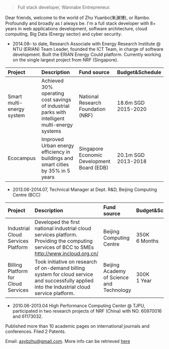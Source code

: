 

> Full stack developer,
> Wannabe Entrepreneur.  


Dear friends, welcome to the world of Zhu Yuanbo(朱渊博), or Rambo. Profoundly and broadly as I always be.
I'm a full stack developer with 8+ years in web applications development, software architecture, cloud computing, Big Data (Energy sector) and cyber security.


- 2014.08– to date, Research Associate with Energy Research Institute @ NTU (ERIAN) Team Leader, founded the ICT Team, in charge of software development. Built the ERIAN Energy Could platform. Currently working on the single largest project from NRF (Singapore). 
			
| Project | Description | Fund source | Budget&Schedule |
|:--------|:-------|:--------|:--------|
| Smart multi-energy system | Achieved 30% operating cost savings of industrial parks with intelligent multi-energy systems   | National Research Foundation (NRF)  | 18.6m SGD <br>2015-2020|
|Ecocampus |Improved Urban energy efficiency in buildings and smart cities by 35% in 5 years|Singapore Economic Development Board (EDB)|20.1m SGD<br>2013-2018|

-  2013.06-2014.07, Technical Manager at Dept. R&D, Beijing Computing Centre (BCC) 

| Project | Description | Fund source | Budget&Schedule |
|:--------|:-------|:--------|:--------|
| Industrial Cloud Services Platform | Developed the first national industrial cloud services platform. Providing the computing services of BCC to SMEs <http://www.incloud.org.cn/> | Beijing Computing Centre | 350K <br>6 Months |
| Billing Platform for Cloud Services  | Took initiative on research of on-demand billing system for cloud service and successfully applied into the Industrial cloud service platform. | Beijing Academy of Science and Technology | 300K <br>1 Year |

-  2010.06-2013.04   High Performance Computing Center @ TJPU, participated in two research projects of NRF (China) with NO. 60970016 and 61173032.

Published more than 10 academic pages on international journals and conferences. Filed 2 Patents.

Email: <asybzhu@gmail.com>. More info can be retrieved [here](http://freerambo.com/portfolio) 